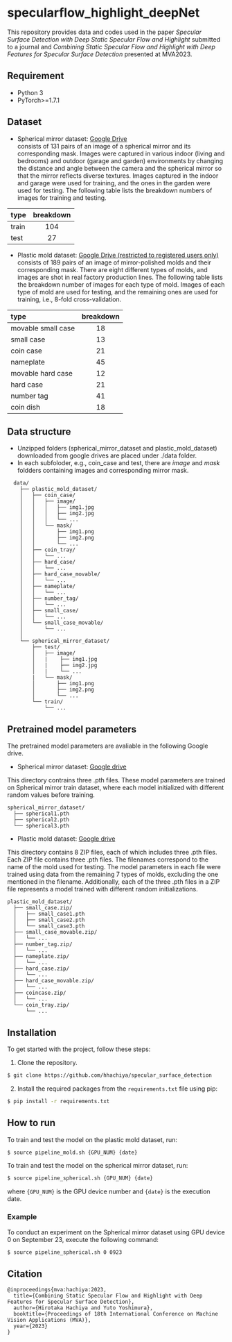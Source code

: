 # specularflow_highlight_deepNet


This repository provides data and codes used in the paper *Specular Surface Detection with Deep Static Specular Flow and Highlight* submitted to a journal and *Combining Static Specular Flow and Highlight with Deep Features for Specular Surface Detection* presented at MVA2023.

## Requirement
- Python 3
- PyTorch>=1.7.1

## Dataset 
- Spherical mirror dataset: [Google Drive](https://drive.google.com/file/d/1ihubgbLd-IT8EQgjJ4EwJiYP-MSMA3IT/view?usp=sharing)  
consists of 131 pairs of an image of a spherical mirror and its corresponding mask.
Images were captured in various indoor (living and bedrooms) and outdoor (garage and garden) environments by changing the distance and angle between the camera and the spherical mirror so that the mirror reflects diverse textures.
Images captured in the indoor and garage were used for training, and the ones in the garden were used for testing.
The following table lists the breakdown numbers of images for training and testing.  

|  type  |  breakdown  |
|:---- |:----:|
|  train  |  104  |
|  test  |  27  |

- Plastic mold dataset: [Google Drive (restricted to registered users only)](https://drive.google.com/file/d/1rBLSxiyrWLV4eOzFQwJCbrcHaUaghVDy/view?usp=drive_link)  
consists of 189 pairs of an image of mirror-polished molds and their corresponding mask.
There are eight different types of molds, and images are shot in real factory production lines.
The following table lists the breakdown number of images for each type of mold.
Images of each type of mold are used for testing, and the remaining ones are used for training, i.e., 8-fold cross-validation.  

|  type  |  breakdown  |
|:----|:----:|
|  movable small case  |  18  |
|  small case  |  13  |
|  coin case  |  21  |
|  nameplate  |45|
|  movable hard case | 12|
|  hard case  |21|
|  number tag | 41|
|  coin dish  |18|



## Data structure
-  Unzipped folders (spherical_mirror_dataset and plastic_mold_dataset) downloaded from google drives are placed under ./data folder. 
- In each subfoloder, e.g., coin_case and test,  there are *image* and *mask* foldders containing images and corresponding mirror mask.

```
  data/
    ├── plastic_mold_dataset/
    │   ├── coin_case/
    │   │   ├── image/
    │   │   │   ├── img1.jpg
    │   │   │   ├── img2.jpg
    │   │   │   └── ...
    │   │   └── mask/  
    │   │       ├── img1.png
    │   │       ├── img2.png
    │   │       └── ...
    │   ├── coin_tray/
    │   │   └── ...
    │   ├── hard_case/
    │   │   └── ...
    │   ├── hard_case_movable/
    │   │   └── ...
    │   ├── nameplate/
    │   │   └── ...
    │   ├── number_tag/
    │   │   └── ...
    │   ├── small_case/
    │   │   └── ...
    │   └── small_case_movable/
    │       └── ...
    │ 
    └── spherical_mirror_dataset/
        ├── test/
        │   ├── image/
        │   |    ├── img1.jpg
        │   |    ├── img2.jpg
        │   |    └── ...
        |   └── mask/  
        │       ├── img1.png
        │       ├── img2.png
        │       └── ...
        └── train/
            └── ...
```

## Pretrained model parameters
The pretrained model parameters are avaliable in the following Google drive.
- Spherical mirror dataset: [Google drive](https://drive.google.com/drive/folders/1M_qGgfufmWed1BPYsLAaP6RZcmX92dnn?usp=sharing)

This directory contrains three .pth files. These model parameters are trained on Spherical mirror train dataset, where each model initialized with different random values before training.
<!-- この事前学習パラメータは３つの.pthファイルが保存されており、それぞれのパラメータは異なるランダムな値で初期化で学習した結果である． -->
```
spherical_mirror_dataset/
  ├── spherical1.pth
  ├── spherical2.pth
  └── spherical3.pth
```

- Plastic mold dataset: [Google drive](https://drive.google.com/drive/folders/12W3y9ad1Z4bUeBtMJkjAxk_U7nhp1-7q?usp=sharing) 
<!-- このディレクトリは8つのzipファイルを含んでおり、さらにそのzipファイルは３つの.pthファイルを含んでいる。
各.pthファイルのファイル名はテストに使用した金型の名前であり、ファイル名の金型を除く残り7種類のデータで学習したパラメータである。3種類はそれぞれランダムな初期値で学習したパラメータである。 -->
This directory contains 8 ZIP files, each of which includes three .pth files. 
Each ZIP file contains three .pth files. The filenames correspond to the name of the mold used for testing. The model parameters in each file were trained using data from the remaining 7 types of molds, excluding the one mentioned in the filename. Additionally, each of the three .pth files in a ZIP file represents a model trained with different random initializations.
```
plastic_mold_dataset/
  ├── small_case.zip/
  │   ├── small_case1.pth
  │   ├── small_case2.pth
  │   └── small_case3.pth
  ├── small_case_movable.zip/
  │   └── ...
  ├── number_tag.zip/
  │   └── ...
  ├── nameplate.zip/
  │   └── ...
  ├── hard_case.zip/
  │   └── ...
  ├── hard_case_movable.zip/
  │   └── ...
  ├── coincase.zip/
  │   └── ...
  └── coin_tray.zip/
      └── ...
```


## Installation
To get started with the project, follow these steps:
1. Clone the repository.
```bash
$ git clone https://github.com/hhachiya/specular_surface_detection
```
2. Install the required packages from the ```requirements.txt``` file using pip:
```bash
$ pip install -r requirements.txt
```

## How to run
To train and test the model on the plastic mold dataset, run:
```bash 
$ source pipeline_mold.sh {GPU_NUM} {date}
```
To train and test the model on the spherical mirror dataset, run:
```bash
$ source pipeline_spherical.sh {GPU_NUM} {date}
```
where `{GPU_NUM}` is the GPU device number and `{date}` is the execution date. 

### Example
To conduct an experiment on the Spherical mirror dataset using GPU device 0 on September 23, execute the following command:
```bash
$ source pipeline_spherical.sh 0 0923
```


## Citation
```
@inproceedings{mva:hachiya:2023,
  title={Combining Static Specular Flow and Highlight with Deep Features for Specular Surface Detection},
  author={Hirotaka Hachiya and Yuto Yoshimura},
  booktitle={Proceedings of 18th International Conference on Machine Vision Applications (MVA)},
  year={2023}
}
